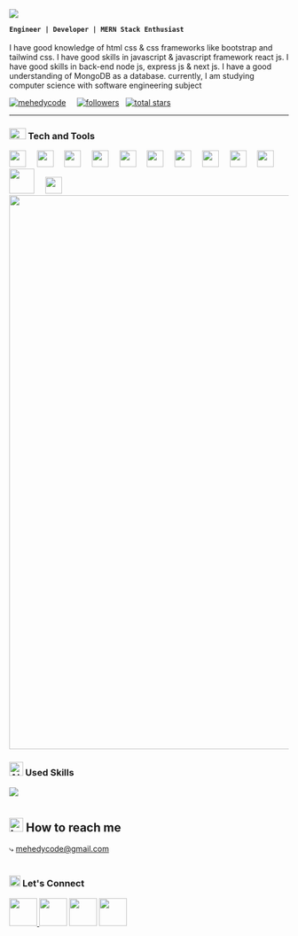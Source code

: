 

<img src="https://user-images.githubusercontent.com/74038190/213910845-af37a709-8995-40d6-be59-724526e3c3d7.gif"/>



**`Engineer | Developer | MERN Stack Enthusiast`**  <br/> <br/>
I have good knowledge of html css & css frameworks like bootstrap and tailwind css. I have good skills in javascript & javascript framework react js. I have good skills in back-end node js, express js & next js. I have a good understanding of MongoDB as a database. currently, I am studying computer science with software engineering subject

 <p align="left">
       <a href="https://twitter.com/mehedycode" target="blank"><img src="https://img.shields.io/twitter/follow/mehedycode?logo=twitter&style=for-the-badge" alt="mehedycode" /></a>  &nbsp;  &nbsp;
       <a href="https://github.com/mehedycode?tab=followers">
       <img alt="followers" title="Follow me on Github" src="https://custom-icon-badges.demolab.com/github/followers/mehedycode?color=236ad3&labelColor=1155ba&style=for-the-badge&logo=person- add&label=Follow&logoColor=white"/></a>  &nbsp;
       <a href="https://github.com/mehedycode?tab=repositories&sort=stargazers">
       <img alt="total stars" title="Total stars on GitHub" src="https://custom-icon-badges.demolab.com/github/stars/mehedycode?color=55960c&style=for-the-badge&labelColor=488207&logo=star"/></a>  &nbsp;

   </p>


---

###  <img src="https://user-images.githubusercontent.com/74038190/212284087-bbe7e430-757e-4901-90bf-4cd2ce3e1852.gif" width="30" height="20" /> Tech and Tools

<div align="left">
 <img  src="https://user-images.githubusercontent.com/74038190/212257454-16e3712e-945a-4ca2-b238-408ad0bf87e6.gif" width="30"> &nbsp; &nbsp; 
 <img src="https://user-images.githubusercontent.com/74038190/212257467-871d32b7-e401-42e8-a166-fcfd7baa4c6b.gif" width="30"> &nbsp; &nbsp; 
 <img src="https://user-images.githubusercontent.com/74038190/212257460-738ff738-247f-4445-a718-cdd0ca76e2db.gif" width="30"> &nbsp; &nbsp; 
 <img src="https://github.com/Anmol-Baranwal/Cool-GIFs-For-GitHub/assets/74038190/1a797f46-efe4-41e6-9e75-5303e1bbcbfa" width="30"> &nbsp; &nbsp; 
 <img src="https://cdn.jsdelivr.net/gh/devicons/devicon@latest/icons/nextjs/nextjs-original.svg" width="30px"/> &nbsp; &nbsp; 
 <img src="https://github.com/Anmol-Baranwal/Cool-GIFs-For-GitHub/assets/74038190/398b19b1-9aae-4c1f-8bc0-d172a2c08d68" width="30"> &nbsp; &nbsp; 
 <img src="https://github.com/Anmol-Baranwal/Cool-GIFs-For-GitHub/assets/74038190/29fd6286-4e7b-4d6c-818f-c4765d5e39a9" width="30"> &nbsp; &nbsp; 
 <img src="https://github.com/Anmol-Baranwal/Cool-GIFs-For-GitHub/assets/74038190/67f477ed-6624-42da-99f0-1a7b1a16eecb" width="30"> &nbsp; &nbsp; 
 <img src="https://cdn.jsdelivr.net/gh/devicons/devicon@latest/icons/tailwindcss/tailwindcss-original.svg" width="30px"/> &nbsp; &nbsp; 
  <img src="https://user-images.githubusercontent.com/74038190/212280805-9bcb336b-8c55-46a8-abf8-ff286ab55472.gif" width="30"> &nbsp; &nbsp; 
 <img src="https://user-images.githubusercontent.com/74038190/212281775-b468df30-4edc-4bf8-a4ee-f52e1aaddc86.gif" width="45"> &nbsp; &nbsp; 
 <img src="https://cdn.jsdelivr.net/gh/devicons/devicon/icons/linux/linux-original.svg" width="30px"/>
</div>

<img src="https://user-images.githubusercontent.com/74038190/212284100-561aa473-3905-4a80-b561-0d28506553ee.gif" width="1000">

### <img src="https://user-images.githubusercontent.com/74038190/229223156-0cbdaba9-3128-4d8e-8719-b6b4cf741b67.gif" alt="Alien Monster" width="25" height="25" /> Used Skills

![](https://github-readme-stats.vercel.app/api/top-langs/?username=mehedycode&theme=catppuccin_mocha&hide_border=true&include_all_commits=false&count_private=false&layout=compact)

#

## <img src="https://raw.githubusercontent.com/Tarikul-Islam-Anik/Animated-Fluent-Emojis/master/Emojis/Objects/Incoming%20Envelope.png" alt="Incoming Envelope" width="25" height="25" /> How to reach me 
⤷ mehedycode@gmail.com

#

### <img src="https://github.com/Anmol-Baranwal/Cool-GIFs-For-GitHub/assets/74038190/6f564d9a-467a-4bba-ad3a-8527c8ab79ae" width="20"> Let's Connect 

 <div>
      <a href="https://www.facebook.com/devmehedirony"><img src="https://user-images.githubusercontent.com/74038190/235294010-ec412ef5-e3da-4efa-b1d4-0ab4d4638755.gif" width="50"> </a>
      <a href="#"><img src="https://user-images.githubusercontent.com/74038190/235294012-0a55e343-37ad-4b0f-924f-c8431d9d2483.gif" width="50"></a>
      <a href="https://www.instagram.com/devmehedirony"><img src="https://user-images.githubusercontent.com/74038190/235294013-a33e5c43-a01c-43f6-b44d-a406d8b4ab75.gif" width="50"></a>
      <a href="https://discord.com/channels/iammehedirony"><img src="https://user-images.githubusercontent.com/74038190/235294015-47144047-25ab-417c-af1b-6746820a20ff.gif" width="50"></a>
    </div>

